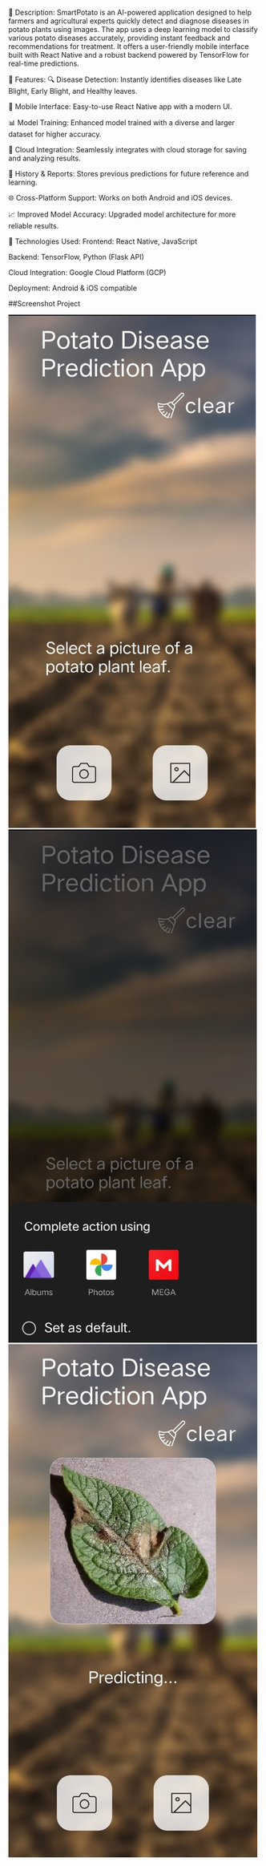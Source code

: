 📖 Description:
SmartPotato is an AI-powered application designed to help farmers and agricultural experts quickly detect and diagnose diseases in potato plants using images. The app uses a deep learning model to classify various potato diseases accurately, providing instant feedback and recommendations for treatment. It offers a user-friendly mobile interface built with React Native and a robust backend powered by TensorFlow for real-time predictions.

🚀 Features:
🔍 Disease Detection: Instantly identifies diseases like Late Blight, Early Blight, and Healthy leaves.

📱 Mobile Interface: Easy-to-use React Native app with a modern UI.

📊 Model Training: Enhanced model trained with a diverse and larger dataset for higher accuracy.

📁 Cloud Integration: Seamlessly integrates with cloud storage for saving and analyzing results.

📅 History & Reports: Stores previous predictions for future reference and learning.

🌐 Cross-Platform Support: Works on both Android and iOS devices.

📈 Improved Model Accuracy: Upgraded model architecture for more reliable results.

🔨 Technologies Used:
Frontend: React Native, JavaScript

Backend: TensorFlow, Python (Flask API)

Cloud Integration: Google Cloud Platform (GCP)

Deployment: Android & iOS compatible

##Screenshot Project

![image alt](https://github.com/Lalan12309/SmartPotato---Potato-Disease-Detection-App/blob/e3faab19a11976227875348cd9496fb912e719ca/215478159-2d153955-73de-429c-b982-c4b76cbb55d1.jpg)
![image alt](https://github.com/Lalan12309/SmartPotato---Potato-Disease-Detection-App/blob/23837cd9aed48d6d88b5695062167f08bc6e5e13/215478170-793eb1ed-325c-48bf-aab5-8e0079d8dac6.jpg)
![image alt](https://github.com/Lalan12309/SmartPotato---Potato-Disease-Detection-App/blob/5d5ebbb267dcb9e964335522e2838e96b11f0eba/215478173-7e31bfe6-1623-48ad-8c80-ae5cc5b54a35.jpg)

